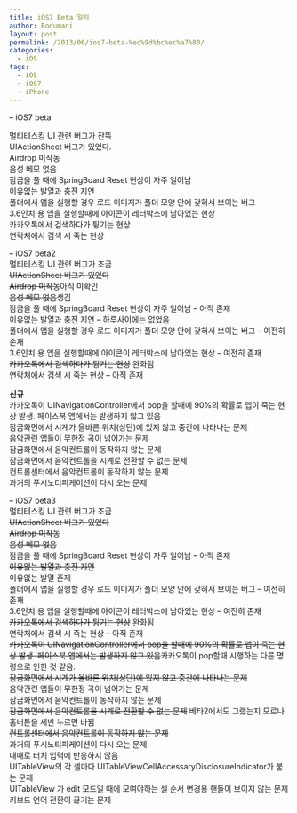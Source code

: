 ```yaml
---
title: iOS7 Beta 일지
author: Rodumani
layout: post
permalink: /2013/06/ios7-beta-%ec%9d%bc%ec%a7%80/
categories:
  - iOS
tags:
  - iOS
  - iOS7
  - iPhone
---
```

&#8211; iOS7 beta 

멀티테스킹 UI 관련 버그가 잔뜩  
UIActionSheet 버그가 있었다.  
Airdrop 미작동  
음성 메모 없음  
잠금을 풀 때에 SpringBoard Reset 현상이 자주 일어남  
이유없는 발열과 충전 지연  
폴더에서 앱을 실행할 경우 로드 이미지가 폴더 모양 안에 갖혀서 보이는 버그  
3.6인치 용 앱을 실행할때에 아이콘이 레터박스에 남아있는 현상  
카카오톡에서 검색하다가 튕기는 현상  
연락처에서 검색 시 죽는 현상 

&#8211; iOS7 beta2  
멀티테스킹 UI 관련 버그가 조금  
<del>UIActionSheet 버그가 있었다</del>  
<del>Airdrop 미작동</del>아직 미확인  
<del>음성 메모 없음</del>생김  
잠금을 풀 때에 SpringBoard Reset 현상이 자주 일어남 &#8211; 아직 존재  
이유없는 발열과 충전 지연 &#8211; 하루사이에는 없었음  
폴더에서 앱을 실행할 경우 로드 이미지가 폴더 모양 안에 갖혀서 보이는 버그 &#8211; 여전히 존재  
3.6인치 용 앱을 실행할때에 아이콘이 레터박스에 남아있는 현상 &#8211; 여전히 존재  
<del>카카오톡에서 검색하다가 튕기는 현상</del> 완화됨  
연락처에서 검색 시 죽는 현상 &#8211; 아직 존재 

**신규**  
카카오톡이 UINavigationController에서 pop을 할때에 90%의 확률로 앱이 죽는 현상 발생. 페이스북 앱에서는 발생하지 않고 있음  
잠금화면에서 시계가 올바른 위치(상단)에 있지 않고 중간에 나타나는 문제  
음악관련 앱들이 무한정 곡이 넘어가는 문제  
잠금화면에서 음악컨트롤이 동작하지 않는 문제  
잠금화면에서 음악컨트롤을 시계로 전환할 수 없는 문제  
컨트롤센터에서 음악컨트롤이 동작하지 않는 문제  
과거의 푸시노티피케이션이 다시 오는 문제

&#8211; iOS7 beta3  
멀티테스킹 UI 관련 버그가 조금  
<del>UIActionSheet 버그가 있었다</del>  
<del>Airdrop 미작동</del>  
<del>음성 메모 없음</del>  
잠금을 풀 때에 SpringBoard Reset 현상이 자주 일어남 &#8211; 아직 존재  
<del>이유없는 발열과 충전 지연</del>  
이유없는 발열 존재  
폴더에서 앱을 실행할 경우 로드 이미지가 폴더 모양 안에 갖혀서 보이는 버그 &#8211; 여전히 존재  
3.6인치 용 앱을 실행할때에 아이콘이 레터박스에 남아있는 현상 &#8211; 여전히 존재  
<del>카카오톡에서 검색하다가 튕기는 현상</del> 완화됨  
연락처에서 검색 시 죽는 현상 &#8211; 아직 존재  
<del>카카오톡이 UINavigationController에서 pop을 할때에 90%의 확률로 앱이 죽는 현상 발생. 페이스북 앱에서는 발생하지 않고 있음</del>카카오톡이 pop할때 시행하는 다른 명령으로 인한 것 같음.  
<del>잠금화면에서 시계가 올바른 위치(상단)에 있지 않고 중간에 나타나는 문제</del>  
음악관련 앱들이 무한정 곡이 넘어가는 문제  
잠금화면에서 음악컨트롤이 동작하지 않는 문제  
<del>잠금화면에서 음악컨트롤을 시계로 전환할 수 없는 문제</del> 베타2에서도 그랬는지 모르나 홈버튼을 세번 누르면 바뀜  
<del>컨트롤센터에서 음악컨트롤이 동작하지 않는 문제 </del>  
과거의 푸시노티피케이션이 다시 오는 문제  
때때로 터치 입력에 반응하지 않음  
UITableView의 각 셀마다 UITableViewCellAccessaryDisclosureIndicator가 붙는 문제  
UITableView 가 edit 모드일 때에 모여야하는 셀 순서 변경용 핸들이 보이지 않는 문제  
키보드 언어 전환이 끊기는 문제